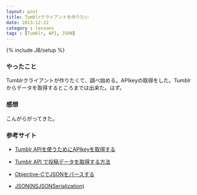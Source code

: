```yaml
---
layout: post
title: Tumblrクライアントを作りたい
date: 2013-12-22
category : lessons
tags : [Tumblr, API, JSON]
---
```

{% include JB/setup %}

### やったこと

Tumblrクライアントが作りたくて、調べ始める。APIkeyの取得をした。Tumblrからデータを取得するところまでは出来た。はず。

### 感想

こんがらがってきた。

### 参考サイト

- [Tumblr APIを使うためにAPIkeyを取得する](http://stainless-note.tumblr.com/post/38512941758/tumblr-api-apikey)

- [Tumblr API で投稿データを取得する方法](http://stainless-note.tumblr.com/post/38577723208/tumblr-api)

- [Objective-CでJSONをパースする](http://stillworking.blog.fc2.com/blog-entry-36.html)

- [JSON(NSJSONSerialization)](http://iph00ne.blogspot.jp/2013/07/jsonnsjsonserialization.html)
